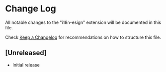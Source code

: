 # Change Log

All notable changes to the "i18n-esign" extension will be documented in this file.

Check [Keep a Changelog](http://keepachangelog.com/) for recommendations on how to structure this file.

## [Unreleased]

- Initial release
